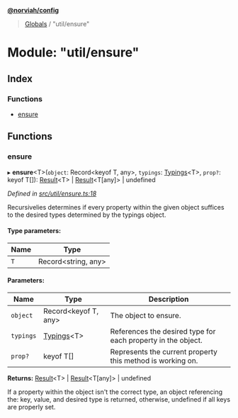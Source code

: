 **[@norviah/config](../README.md)**

> [Globals](../globals.md) / "util/ensure"

# Module: "util/ensure"

## Index

### Functions

* [ensure](_util_ensure_.md#ensure)

## Functions

### ensure

▸ **ensure**\<T>(`object`: Record\<keyof T, any>, `typings`: [Typings](_types_typings_.md#typings)\<T>, `prop?`: keyof T[]): [Result](../interfaces/_types_result_.result.md)\<T> \| [Result](../interfaces/_types_result_.result.md)\<T[any]> \| undefined

*Defined in [src/util/ensure.ts:18](https://github.com/Norviah/config/blob/8642475/src/util/ensure.ts#L18)*

Recursivelies determines if every property within the given object suffices
to the desired types determined by the typings object.

#### Type parameters:

Name | Type |
------ | ------ |
`T` | Record\<string, any> |

#### Parameters:

Name | Type | Description |
------ | ------ | ------ |
`object` | Record\<keyof T, any> | The object to ensure. |
`typings` | [Typings](_types_typings_.md#typings)\<T> | References the desired type for each property in the object. |
`prop?` | keyof T[] | Represents the current property this method is working on. |

**Returns:** [Result](../interfaces/_types_result_.result.md)\<T> \| [Result](../interfaces/_types_result_.result.md)\<T[any]> \| undefined

If a property within the object isn't the correct type, an
                object referencing the: key, value, and desired type is
                returned, otherwise, undefined if all keys are properly set.
